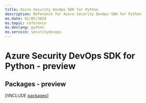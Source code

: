 ```yaml
---
title: Azure Security DevOps SDK for Python
description: Reference for Azure Security DevOps SDK for Python
ms.date: 02/05/2024
ms.topic: reference
ms.devlang: python
ms.service: securitydevops
---
```

# Azure Security DevOps SDK for Python - preview
## Packages - preview
[!INCLUDE [packages](security-devops-index.md)]